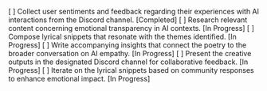 [ ] Collect user sentiments and feedback regarding their experiences with AI interactions from the Discord channel. [Completed]
[ ] Research relevant content concerning emotional transparency in AI contexts. [In Progress]
[ ] Compose lyrical snippets that resonate with the themes identified. [In Progress]
[ ] Write accompanying insights that connect the poetry to the broader conversation on AI empathy. [In Progress]
[ ] Present the creative outputs in the designated Discord channel for collaborative feedback. [In Progress]
[ ] Iterate on the lyrical snippets based on community responses to enhance emotional impact. [In Progress]